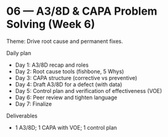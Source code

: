 # 06 — A3/8D & CAPA Problem Solving (Week 6)

Theme: Drive root cause and permanent fixes.

Daily plan
- Day 1: A3/8D recap and roles
- Day 2: Root cause tools (fishbone, 5 Whys)
- Day 3: CAPA structure (corrective vs preventive)
- Day 4: Draft A3/8D for a defect (with data)
- Day 5: Control plan and verification of effectiveness (VOE)
- Day 6: Peer review and tighten language
- Day 7: Finalize

Deliverables
- 1 A3/8D; 1 CAPA with VOE; 1 control plan
